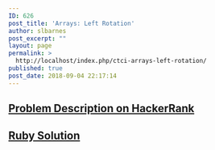 ```yaml
---
ID: 626
post_title: 'Arrays: Left Rotation'
author: slbarnes
post_excerpt: ""
layout: page
permalink: >
  http://localhost/index.php/ctci-arrays-left-rotation/
published: true
post_date: 2018-09-04 22:17:14
---
```

## <a href="https://www.hackerrank.com/challenges/ctci-array-left-rotation" target="_blank" rel="noopener">Problem Description on HackerRank</a>

## [Ruby Solution][1]

 [1]: /index.php/ctci-array-left-rotation/ctci-array-left-rotation-ruby